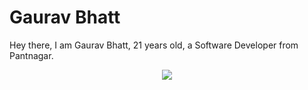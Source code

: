 # Gaurav Bhatt 

Hey there, I am Gaurav Bhatt, 21 years old, a Software Developer from Pantnagar.

<p align="center">
  <img src="https://github-readme-stats.vercel.app/api?username=Gauravbhatt19&show_icons=true">
</p>
